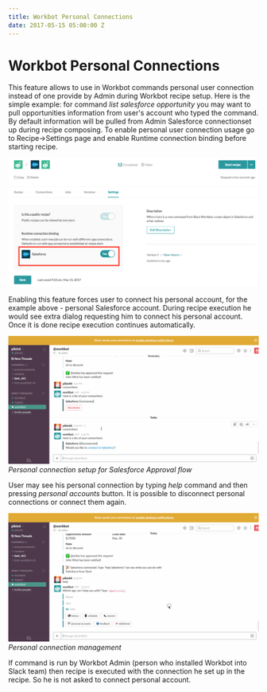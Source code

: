 ```yaml
---
title: Workbot Personal Connections
date: 2017-05-15 05:00:00 Z
---
```


# Workbot Personal Connections

This feature allows to use in Workbot commands personal user connection instead of one provide by Admin during Workbot recipe setup. Here is the simple example: for command *list salesforce opportunity* you may want to pull opportunities information from user's account who typed the command. By default information will be pulled from Admin Salesforce connectionset up during recipe composing. To enable personal user connection usage go to Recipe->Settings page and enable Runtime connection binding before starting recipe.

![recipe-setting](/assets/images/Workbot/workbot-latebinding/recipe-settings.png)

Enabling this feature forces user to connect his personal account, for the example above - personal Salesforce account. During recipe execution he would see extra dialog requesting him to connect his personal account. Once it is done recipe execution continues automatically.

![personal-connection-flow](/assets/images/Workbot/workbot-latebinding/slack-flow.gif)
*Personal connection setup for Salesforce Approval flow*

User may see his personal connection by typing *help* command and then pressing *personal accounts* button. It is possible to disconnect personal connections or connect them again.

![personal-connection-control](/assets/images/Workbot/workbot-latebinding/manage.gif)
*Personal connection management*

If command is run by Workbot Admin (person who installed Workbot into Slack team) then recipe is executed with the connection he set up in the recipe. So he is not asked to connect personal account.
